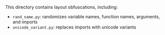 This directory contains layout obfuscations, including:
- `rand_name.py`: randomizes variable names, function names, arguments, and imports 
- `unicode_variant.py`: replaces imports with unicode variants 
